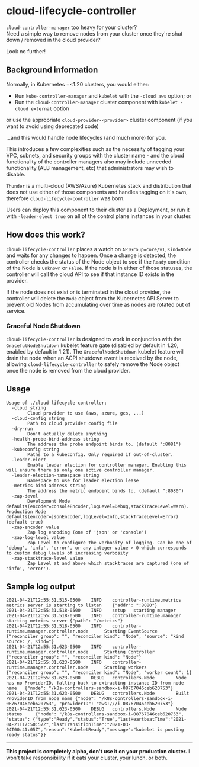 # cloud-lifecycle-controller

`cloud-controller-manager` too heavy for your cluster?  
Need a simple way to remove nodes from your cluster once they're shut down / removed in the cloud provider?

Look no further!

## Background information

Normally, in Kubernetes =<1.20 clusters, you would either:
* Run `kube-controller-manager` and `kubelet` with the `-cloud aws` option; or
* Run the `cloud-controller-manager` cluster component with `kubelet -cloud external` option

or use the appropriate `cloud-provider-<provider>` cluster component (if you want to avoid using deprecated code)

...and this would handle node lifecycles (and much more) for you.

This introduces a few complexities such as the necessity of tagging your VPC, subnets, and security groups with the cluster name -
and the cloud functionality of the controller managers also may include unneeded functionality (ALB management, etc) that administrators may wish to disable.

`Thunder` is a multi-cloud (AWS/Azure) Kubernetes stack and distribution that does not use either of those components 
and handles tagging on it's own, therefore `cloud-lifecycle-controller` was born.

Users can deploy this component to their cluster as a Deployment, or run it with `-leader-elect true` on all of the control plane instances in your cluster.

## How does this work?

`cloud-lifecycle-controller` places a watch on `APIGroup=core/v1,Kind=Node` and waits for any changes to happen.
Once a change is detected, the controller checks the status of the Node object to see if the `Ready` condition of the Node is `Unknown` or `False`.
If the node is in either of those statuses, the controller will call the cloud API to see if that instance ID exists in the provider.

If the node does not exist or is terminated in the cloud provider, the controller will delete the `Node` object from the Kubernetes API Server 
to prevent old Nodes from accumulating over time as nodes are rotated out of service.

### Graceful Node Shutdown

`cloud-lifecycle-controller` is designed to work in conjunction with the `GracefulNodeShutdown` kubelet feature gate (disabled by default in 1.20, enabled by default in 1.21).
The `GracefulNodeShutdown` kubelet feature will drain the node when an ACPI shutdown event is received by the node, allowing `cloud-lifecycle-controller`
to safely remove the Node object once the node is removed from the cloud provider.  

## Usage

```
Usage of ./cloud-lifecycle-controller:
  -cloud string
        Cloud provider to use (aws, azure, gcs, ...)
  -cloud-config string
        Path to cloud provider config file
  -dry-run
        Don't actually delete anything
  -health-probe-bind-address string
        The address the probe endpoint binds to. (default ":8081")
  -kubeconfig string
        Paths to a kubeconfig. Only required if out-of-cluster.
  -leader-elect
        Enable leader election for controller manager. Enabling this will ensure there is only one active controller manager.
  -leader-election-namespace string
        Namespace to use for leader election lease
  -metrics-bind-address string
        The address the metric endpoint binds to. (default ":8080")
  -zap-devel
        Development Mode defaults(encoder=consoleEncoder,logLevel=Debug,stackTraceLevel=Warn). Production Mode defaults(encoder=jsonEncoder,logLevel=Info,stackTraceLevel=Error) (default true)
  -zap-encoder value
        Zap log encoding (one of 'json' or 'console')
  -zap-log-level value
        Zap Level to configure the verbosity of logging. Can be one of 'debug', 'info', 'error', or any integer value > 0 which corresponds to custom debug levels of increasing verbosity
  -zap-stacktrace-level value
        Zap Level at and above which stacktraces are captured (one of 'info', 'error').
```

## Sample log output

```
2021-04-21T12:55:31.515-0500    INFO    controller-runtime.metrics      metrics server is starting to listen    {"addr": ":8080"}
2021-04-21T12:55:31.518-0500    INFO    setup   starting manager
2021-04-21T12:55:31.518-0500    INFO    controller-runtime.manager      starting metrics server {"path": "/metrics"}
2021-04-21T12:55:31.518-0500    INFO    controller-runtime.manager.controller.node      Starting EventSource    {"reconciler group": "", "reconciler kind": "Node", "source": "kind source: /, Kind="}
2021-04-21T12:55:31.623-0500    INFO    controller-runtime.manager.controller.node      Starting Controller     {"reconciler group": "", "reconciler kind": "Node"}
2021-04-21T12:55:31.623-0500    INFO    controller-runtime.manager.controller.node      Starting workers        {"reconciler group": "", "reconciler kind": "Node", "worker count": 1}
2021-04-21T12:55:31.623-0500    DEBUG   controllers.Node        Node has no ProviderID, falling back to extracting instance ID from node name   {"node": "/k8s-controllers-sandbox-i-08767046ceb620753"}
2021-04-21T12:55:31.623-0500    DEBUG   controllers.Node        Built ProviderID from node name {"node": "/k8s-controllers-sandbox-i-08767046ceb620753", "providerID": "aws:///i-08767046ceb620753"}
2021-04-21T12:55:31.623-0500    DEBUG   controllers.Node        Node status     {"node": "/k8s-controllers-sandbox-i-08767046ceb620753", "status": {"type":"Ready","status":"True","lastHeartbeatTime":"2021-04-21T17:50:57Z","lastTransitionTime":"2021-03-04T00:41:05Z","reason":"KubeletReady","message":"kubelet is posting ready status"}}
```

---

**This project is completely alpha, don't use it on your production cluster.** I won't take responsibility if it eats your cluster, your lunch, or both.